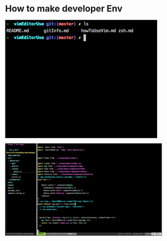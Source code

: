 # How to make developer Env  
  
![alt text](https://raw.githubusercontent.com/gitachyut/vimEditorUse/master/zsh.png)
  
  
![alt text](https://raw.githubusercontent.com/gitachyut/vimEditorUse/master/vim.png)
